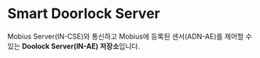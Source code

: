 # Smart Doorlock Server

Mobius Server(IN-CSE)와 통신하고 Mobius에 등록된 센서(ADN-AE)를 제어할 수 있는 **Doolock Server(IN-AE) 저장소**입니다.

